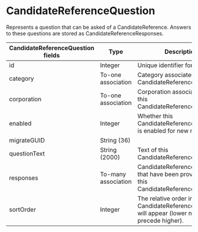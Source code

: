 # CandidateReferenceQuestion
Represents a question that can be asked of a CandidateReference. Answers to these questions are stored as CandidateReferenceResponses.
<table>
    <colgroup>
        <col width="20%" />
        <col width="20%" />
        <col width="20%" />
        <col width="20%" />
        <col width="20%" />
    </colgroup>
    <thead>
        <tr class="header">
            <th>CandidateReferenceQuestion fields</th>
            <th>Type</th>
            <th>Description</th>
            <th>Not null</th>
            <th>Read-only</th>
        </tr>
    </thead>
    <tbody>
        <tr class="even">
            <td>id</td>
            <td>Integer</td>
            <td>Unique identifier for this entity.</td>
            <td>X</td>
            <td>X</td>
        </tr>
        <tr class="odd">
            <td>category</td>
            <td>To-one association</td>
            <td>Category associated with this CandidateReferenceQuestion.</td>
            <td></td>
            <td></td>
        </tr>
        <tr class="even">
            <td>corporation</td>
            <td>To-one association</td>
            <td>Corporation associated with this CandidateReferenceQuestion.</td>
            <td>X</td>
            <td></td>
        </tr>
        <tr class="odd">
            <td>enabled</td>
            <td>Integer</td>
            <td>Whether this CandidateReferenceQuestion is enabled for new references.
            </td>
            <td>X</td>
            <td></td>
        </tr>
        <tr class="even">
            <td>migrateGUID</td>
            <td>String (36)</td>
            <td></td>
            <td></td>
            <td></td>
        </tr>
        <tr class="odd">
            <td>questionText</td>
            <td>String (2000)</td>
            <td>Text of this CandidateReferenceQuestion.</td>
            <td></td>
            <td></td>
        </tr>
        <tr class="even">
            <td>responses</td>
            <td>To-many association</td>
            <td>CandidateReferenceResponses that have been provided for this CandidateReferenceQuestion.</td>
            <td></td>
            <td>X</td>
        </tr>
        <tr class="odd">
            <td>sortOrder</td>
            <td>Integer</td>
            <td>The relative order in which this CandidateReferenceQuestion will appear (lower numbers precede higher).</td>
            <td>X</td>
            <td></td>
        </tr>
    </tbody>
</table>